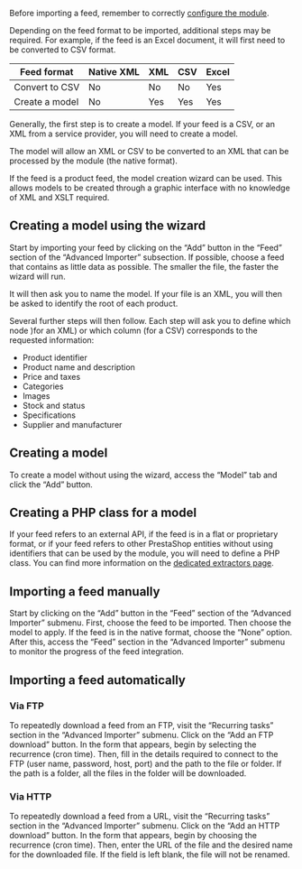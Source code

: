 ﻿Before importing a feed, remember to correctly [configure the module](!en/Installation).

Depending on the feed format to be imported, additional steps may be required. For example, if the feed is an Excel document, it will first need to be converted to CSV format.  

| Feed format   | Native XML | XML | CSV | Excel |
|------------------|-----------|-----|-----|-------|
| Convert to CSV | No       | No | No | Yes   |
| Create a model| No       | Yes | Yes | Yes   |


Generally, the first step is to create a model. If your feed is a CSV, or an XML from a service provider, you will need to create a model.

The model will allow an XML or CSV to be converted to an XML that can be processed by the module (the native format).

If the feed is a product feed, the model creation wizard can be used. This allows models to be created through a graphic interface with no knowledge of XML and XSLT required.

## Creating a model using the wizard

Start by importing your feed by clicking on the “Add” button in the “Feed” section of the “Advanced Importer” subsection. If possible, choose a feed that contains as little data as possible. The smaller the file, the faster the wizard will run. 

It will then ask you to name the model. If your file is an XML, you will then be asked to identify the root of each product. 

Several further steps will then follow. Each step will ask you to define which node )for an XML) or which column (for a CSV) corresponds to the requested information:
- Product identifier
- Product name and description
- Price and taxes
- Categories
- Images
- Stock and status
- Specifications
- Supplier and manufacturer

## Creating a model

To create a model without using the wizard, access the “Model” tab and click the “Add” button. 

## Creating a PHP class for a model

If your feed refers to an external API, if the feed is in a flat or proprietary format, or if your feed refers to other PrestaShop entities without using identifiers that can be used by the module, you will need to define a PHP class. You can find more information on the [dedicated extractors page](!en/Going_Further/Extractors).

## Importing a feed manually

Start by clicking on the “Add” button in the “Feed” section of the “Advanced Importer” submenu. First, choose the feed to be imported. Then choose the model to apply. If the feed is in the native format, choose the “None” option. After this, access the “Feed” section in the “Advanced Importer” submenu to monitor the progress of the feed integration. 

## Importing a feed automatically

### Via FTP

To repeatedly download a feed from an FTP, visit the “Recurring tasks” section in the “Advanced Importer” submenu. 
Click on the “Add an FTP download” button. 
In the form that appears, begin by selecting the recurrence (cron time). Then, fill in the details required to connect to the FTP (user name, password, host, port) and the path to the file or folder. If the path is a folder, all the files in the folder will be downloaded. 

### Via HTTP


To repeatedly download a feed from a URL, visit the “Recurring tasks” section in the “Advanced Importer” submenu. 
Click on the “Add an HTTP download” button. 
In the form that appears, begin by choosing the recurrence (cron time). Then, enter the URL of the file and the desired name for the downloaded file. If the field is left blank, the file will not be renamed.
